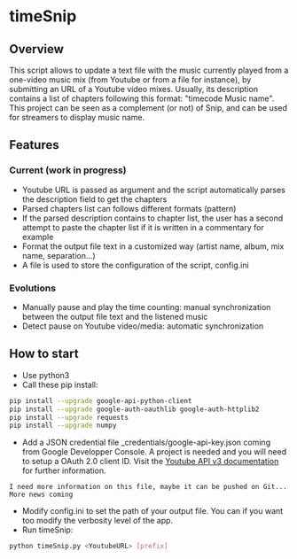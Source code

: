 # timeSnip

## Overview

This script allows to update a text file with the music currently played from a one-video music mix (from Youtube or from a file for instance), by submitting an URL of a Youtube video mixes. Usually, its description contains a list of chapters following this format: "timecode Music name".
This project can be seen as a complement (or not) of Snip, and can be used for streamers to display music name.

## Features

### Current (work in progress)

* Youtube URL is passed as argument and the script automatically parses the description field to get the chapters
* Parsed chapters list can follows different formats (pattern)
* If the parsed description contains to chapter list, the user has a second attempt to paste the chapter list if it is written in a commentary for example
* Format the output file text in a customized way (artist name, album, mix name, separation...)
* A file is used to store the configuration of the script, config.ini

### Evolutions

* Manually pause and play the time counting: manual synchronization between the output file text and the listened music
* Detect pause on Youtube video/media: automatic synchronization

## How to start

* Use python3
* Call these pip install:

```bash
pip install --upgrade google-api-python-client
pip install --upgrade google-auth-oauthlib google-auth-httplib2
pip install --upgrade requests
pip install --upgrade numpy
```

* Add a JSON credential file _credentials/google-api-key.json coming from Google Developper Console. A project is needed and you will need to setup a OAuth 2.0 client ID. Visit the [Youtube API v3 documentation](https://developers.google.com/youtube/v3/getting-started) for further information.

```
I need more information on this file, maybe it can be pushed on Git... More news coming
```

* Modify config.ini to set the path of your output file. You can if you want too modify the verbosity level of the app.
* Run timeSnip:

```bash
python timeSnip.py <YoutubeURL> [prefix]
```
